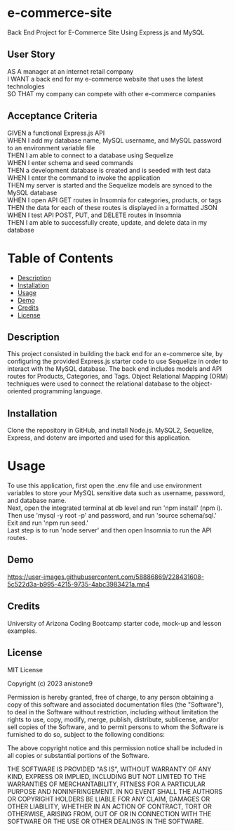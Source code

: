 # e-commerce-site
Back End Project for E-Commerce Site Using Express.js and MySQL   

## User Story   

AS A manager at an internet retail company   
I WANT a back end for my e-commerce website that uses the latest technologies   
SO THAT my company can compete with other e-commerce companies   

## Acceptance Criteria    

GIVEN a functional Express.js API   
WHEN I add my database name, MySQL username, and MySQL password to an environment variable file   
THEN I am able to connect to a database using Sequelize   
WHEN I enter schema and seed commands   
THEN a development database is created and is seeded with test data   
WHEN I enter the command to invoke the application   
THEN my server is started and the Sequelize models are synced to the MySQL database   
WHEN I open API GET routes in Insomnia for categories, products, or tags   
THEN the data for each of these routes is displayed in a formatted JSON   
WHEN I test API POST, PUT, and DELETE routes in Insomnia   
THEN I am able to successfully create, update, and delete data in my database        

# Table of Contents   
- [Description](#description)   
- [Installation](#installation)
- [Usage](#usage)
- [Demo](#demo)
- [Credits](#credits)  
- [License](#license)     

## Description     
This project consisted in building the back end for an e-commerce site, by configuring the provided Express.js starter code to use Sequelize in order to interact with the MySQL database. The back end includes models and API routes for Products, Categories, and Tags. Object Relational Mapping (ORM) techniques were used to connect the relational database to the object-oriented programming language.   

## Installation   
Clone the repository in GitHub, and install Node.js. MySQL2, Sequelize, Express, and dotenv are imported and used for this application.              

# Usage    
To use this application, first open the .env file and use environment variables to store your MySQL sensitive data such as username, password, and database name.   
Next, open the integrated terminal at db level and run 'npm install' (npm i). Then use 'mysql -y root -p' and password, and run 'source schema/sql.' Exit and run 'npm run seed.'     
Last step is to run 'node server' and then open Insomnia to run the API routes.     

## Demo   

https://user-images.githubusercontent.com/58886869/228431608-5c522d3a-b995-4215-9735-4abc3983421a.mp4
   

## Credits   
University of Arizona Coding Bootcamp starter code, mock-up and lesson examples.    

## License  

MIT License

Copyright (c) 2023 anistone9

Permission is hereby granted, free of charge, to any person obtaining a copy
of this software and associated documentation files (the "Software"), to deal
in the Software without restriction, including without limitation the rights
to use, copy, modify, merge, publish, distribute, sublicense, and/or sell
copies of the Software, and to permit persons to whom the Software is
furnished to do so, subject to the following conditions:

The above copyright notice and this permission notice shall be included in all
copies or substantial portions of the Software.

THE SOFTWARE IS PROVIDED "AS IS", WITHOUT WARRANTY OF ANY KIND, EXPRESS OR
IMPLIED, INCLUDING BUT NOT LIMITED TO THE WARRANTIES OF MERCHANTABILITY,
FITNESS FOR A PARTICULAR PURPOSE AND NONINFRINGEMENT. IN NO EVENT SHALL THE
AUTHORS OR COPYRIGHT HOLDERS BE LIABLE FOR ANY CLAIM, DAMAGES OR OTHER
LIABILITY, WHETHER IN AN ACTION OF CONTRACT, TORT OR OTHERWISE, ARISING FROM,
OUT OF OR IN CONNECTION WITH THE SOFTWARE OR THE USE OR OTHER DEALINGS IN THE
SOFTWARE.  


